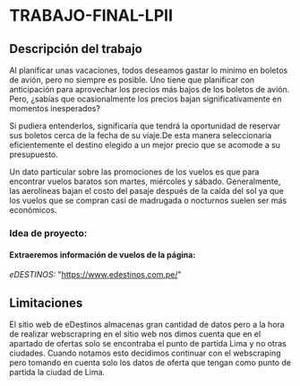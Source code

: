 # TRABAJO-FINAL-LPII
## Descripción del trabajo
Al planificar unas vacaciones, todos deseamos gastar lo mínimo en boletos de avión, pero no siempre es posible. Uno tiene que planificar con anticipación para aprovechar los precios más bajos de los boletos de avión. Pero, ¿sabías que ocasionalmente los precios bajan significativamente en momentos inesperados? <p> Si pudiera entenderlos, significaría que tendrá la oportunidad de reservar sus boletos cerca de la fecha de su viaje.De esta manera seleccionaria eficientemente el destino elegido a un mejor precio que se acomode a su presupuesto.<p> Un dato particular sobre las promociones de los vuelos es que para encontrar vuelos baratos son martes, miércoles y sábado. Generalmente, las aerolíneas bajan el costo del pasaje después de la caída del sol ya que los vuelos que se compran casi de madrugada o nocturnos suelen ser más económicos.

 ### Idea de proyecto:
#### Extraeremos información de vuelos de la página:
  *eDESTINOS:*
  "https://www.edestinos.com.pe/"
## Limitaciones
El sitio web de eDestinos almacenas gran cantidad de datos pero a la hora de realizar webscrapring en el sitio web nos dimos cuenta que en el apartado de ofertas solo se encontraba el punto de partida Lima y no otras ciudades.
Cuando notamos esto decidimos continuar con el webscraping pero tomando en cuenta solo los datos de oferta que tengan como punto de partida la ciudad de Lima.

